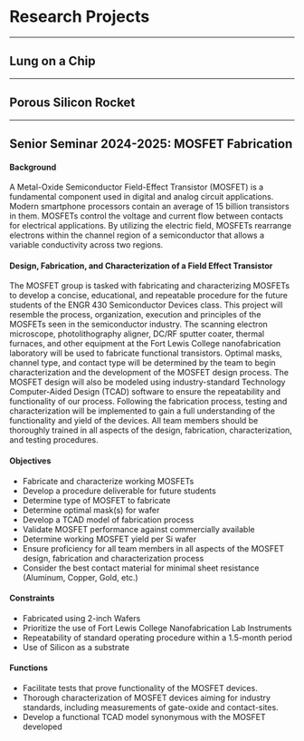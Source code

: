 # Research Projects

---

## Lung on a Chip

---

## Porous Silicon Rocket

---

## Senior Seminar 2024-2025: MOSFET Fabrication

#### Background

A Metal-Oxide Semiconductor Field-Effect Transistor (MOSFET) is a fundamental component used in digital and analog circuit applications. Modern smartphone processors contain an average of 15 billion transistors in them. MOSFETs control the voltage and current flow between contacts for electrical applications. By utilizing the electric field, MOSFETs rearrange electrons within the channel region of a semiconductor that allows a variable conductivity across two regions.

#### Design, Fabrication, and Characterization of a Field Effect Transistor

The MOSFET group is tasked with fabricating and characterizing MOSFETs to develop a concise, educational, and repeatable procedure for the future students of the ENGR 430 Semiconductor Devices class. This project will resemble the process, organization, execution and principles of the MOSFETs seen in the semiconductor industry. The scanning electron microscope, photolithography aligner, DC/RF sputter coater, thermal furnaces, and other equipment at the Fort Lewis College nanofabrication laboratory will be used to fabricate functional transistors. Optimal masks, channel type, and contact type will be determined by the team to begin characterization and the development of the MOSFET design process. The MOSFET design will also be modeled using industry-standard Technology Computer-Aided Design (TCAD) software to ensure the repeatability and functionality of our process. Following the fabrication process, testing and characterization will be implemented to gain a full understanding of the functionality and yield of the devices. All team members should be thoroughly trained in all aspects of the design, fabrication, characterization, and testing procedures.

#### Objectives

- Fabricate and characterize working MOSFETs
- Develop a procedure deliverable for future students
- Determine type of MOSFET to fabricate
- Determine optimal mask(s) for wafer
- Develop a TCAD model of fabrication process
- Validate MOSFET performance against commercially available
- Determine working MOSFET yield per Si wafer
- Ensure proficiency for all team members in all aspects of the MOSFET design, fabrication and characterization process
- Consider the best contact material for minimal sheet resistance (Aluminum, Copper, Gold, etc.)

#### Constraints

- Fabricated using 2-inch Wafers
- Prioritize the use of Fort Lewis College Nanofabrication Lab Instruments
- Repeatability of standard operating procedure within a 1.5-month period
- Use of Silicon as a substrate

#### Functions

- Facilitate tests that prove functionality of the MOSFET devices.
- Thorough characterization of MOSFET devices aiming for industry standards, including measurements of gate-oxide and contact-sites.
- Develop a functional TCAD model synonymous with the MOSFET developed
